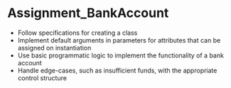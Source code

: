 # Assignment_BankAccount
- Follow specifications for creating a class
- Implement default arguments in parameters for attributes that can be assigned on instantiation
- Use basic programmatic logic to implement the functionality of a bank account
- Handle edge-cases, such as insufficient funds, with the appropriate control structure
